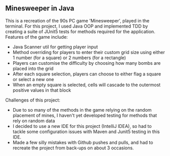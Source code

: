 ## Minesweeper in Java

This is a recreation of the 90s PC game 'Minesweeper', played in the terminal. For this project, I used Java OOP and implemented TDD by creating a suite of JUnit5 tests for methods required for the application. Features of the game include:
- Java Scanner util for getting player input
- Method overriding for players to enter their custom grid size using either 1 number (for a square) or 2 numbers (for a rectangle)
- Players can customise the difficulty by choosing how many bombs are placed into the grid
- After each square selection, players can choose to either flag a square or select a new one
- When an empty square is selected, cells will cascade to the outermost positive values in that block

Challenges of this project:
- Due to so many of the methods in the game relying on the random placement of mines, I haven't yet developed testing for methods that rely on random data
- I decided to use a new IDE for this project (IntelliJ IDEA), so had to tackle some configuration issues with Maven and Junit5 testing in this IDE. 
- Made a few silly mistakes with Github pushes and pulls, and had to recreate the project from back-ups on about 3 occasions.
